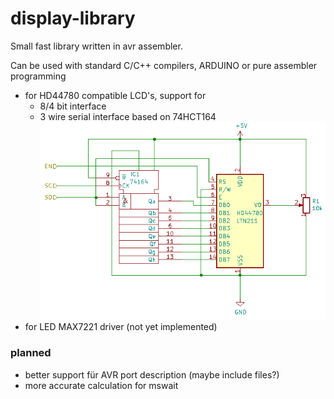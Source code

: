 # display-library
Small fast library written in avr assembler.

Can be used with standard C/C++ compilers, ARDUINO or pure assembler programming

* for HD44780 compatible LCD's, support for
  * 8/4 bit interface
  * 3 wire serial interface based on 74HCT164
  ![Circuit](https://github.com/rlnd-ldwg/disp-lib/blob/master/circuit.png)
* for LED MAX7221 driver (not yet implemented)

### planned
* better support für AVR port description (maybe include files?)
* more accurate calculation for mswait
